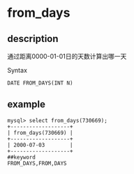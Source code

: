 # from_days
## description

通过距离0000-01-01日的天数计算出哪一天

 Syntax

`DATE FROM_DAYS(INT N)`

## example

```
mysql> select from_days(730669);
+-------------------+
| from_days(730669) |
+-------------------+
| 2000-07-03        |
+-------------------+
##keyword
FROM_DAYS,FROM,DAYS
